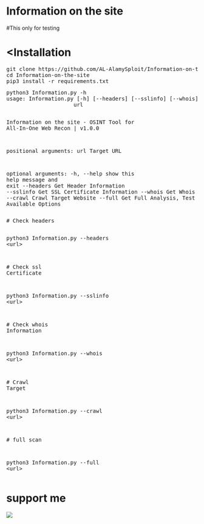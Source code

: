 # Information on the site
#This only for testing

# <Installation
<div class="highlight highlight-source-shell"><pre>git clone https://github.com/AL-AlamySploit/Information-on-the-site
<span class="pl-c1">cd</span> Information-on-the-site
pip3 install -r requirements.txt</pre></div>


<div class="highlight highlight-source-shell"><pre>python3 Information.py -h
usage: Information.py [-h] [--headers] [--sslinfo] [--whois] [--crawl] [--full]
                     url

Information on the site - OSINT Tool <span class="pl-k">for</span> All-In-One Web Recon <span class="pl-k">|</span> v1.0.0

positional arguments:
  url         Target URL

optional arguments:
  -h, --help  show this <span class="pl-c1">help</span> message and <span class="pl-c1">exit</span>
  --headers   Get Header Information
  --sslinfo   Get SSL Certificate Information
  --whois     Get Whois Lookup
  --crawl     Crawl Target Website
  --full      Get Full Analysis, Test All Available Options</pre></div>
<div class="highlight highlight-source-shell"><pre><span class="pl-c"><span class="pl-c">#</span> Check headers</span>

python3 Information.py --headers <span class="pl-k">&lt;</span>url<span class="pl-k">&gt;</span>

<span class="pl-c"><span class="pl-c">#</span> Check ssl Certificate</span>

python3 Information.py --sslinfo <span class="pl-k">&lt;</span>url<span class="pl-k">&gt;</span>

<span class="pl-c"><span class="pl-c">#</span> Check whois Information</span>

python3 Information.py --whois <span class="pl-k">&lt;</span>url<span class="pl-k">&gt;</span>

<span class="pl-c"><span class="pl-c">#</span> Crawl Target</span>

python3 Information.py --crawl <span class="pl-k">&lt;</span>url<span class="pl-k">&gt;</span>

<span class="pl-c"><span class="pl-c">#</span> full scan</span>

python3 Information.py --full <span class="pl-k">&lt;</span>url<span class="pl-k">&gt;</span></pre></div></a></p></article>


# support me
<p><a href="https://www.youtube.com/channel/UCQuGjfmo04jDd6zlBscslGQ" rel="nofollow"><img src="https://camo.githubusercontent.com/cc79473d3c09ab1dcee9ae1a74d05fb7e7b57f62/68747470733a2f2f696d672e736869656c64732e696f2f62616467652f73756263726962652d596f75547562652d7265642e737667" data-canonical-src="https://img.shields.io/badge/subcribe-YouTube-red.svg" style="max-width:100%;"></a></p>

